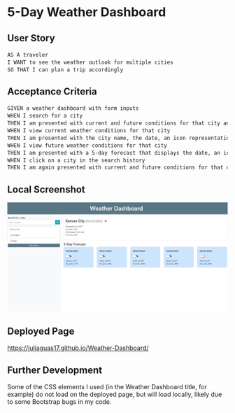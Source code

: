 # 5-Day Weather Dashboard

## User Story

```md
AS A traveler
I WANT to see the weather outlook for multiple cities
SO THAT I can plan a trip accordingly
```

## Acceptance Criteria

```md
GIVEN a weather dashboard with form inputs
WHEN I search for a city
THEN I am presented with current and future conditions for that city and that city is added to the search history
WHEN I view current weather conditions for that city
THEN I am presented with the city name, the date, an icon representation of weather conditions, the temperature, the humidity, and the the wind speed
WHEN I view future weather conditions for that city
THEN I am presented with a 5-day forecast that displays the date, an icon representation of weather conditions, the temperature, the wind speed, and the humidity
WHEN I click on a city in the search history
THEN I am again presented with current and future conditions for that city
```
## Local Screenshot
![Dashboard](assets/images/dashboard.png)


## Deployed Page
https://juliaguas17.github.io/Weather-Dashboard/

## Further Development
Some of the CSS elements I used (in the Weather Dashboard title, for example) do not load on the deployed page, but will load locally, likely due to some Bootstrap bugs in my code.
